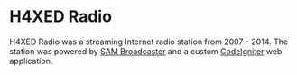 # H4XED Radio

H4XED Radio was a streaming Internet radio station from 2007 - 2014. The station was powered by [SAM Broadcaster][sambroadcaster] and a custom [CodeIgniter][codeigniter] web application.

[codeigniter]: http://ellislab.com/codeigniter
[sambroadcaster]: http://spacial.com/sam-broadcaster
